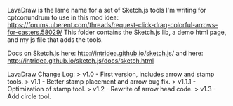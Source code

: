 LavaDraw is the lame name for a set of Sketch.js tools I'm writing for cptconundrum to use in this mod idea: https://forums.uberent.com/threads/request-click-drag-colorful-arrows-for-casters.58029/
This folder contains the Sketch.js lib, a demo html page, and my js file that adds the tools.

Docs on Sketch.js here: http://intridea.github.io/sketch.js/
and here: http://intridea.github.io/sketch.js/docs/sketch.html

LavaDraw Change Log:
	> v1.0 - First version, includes arrow and stamp tools.
	> v1.1 - Better stamp placement and arrow bug fix.
	> v1.1.1 - Optimization of stamp tool.
	> v1.2 - Rewrite of arrow head code.
	> v1.3 - Add circle tool.